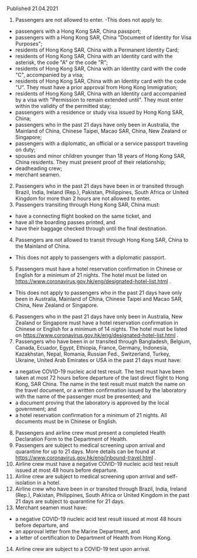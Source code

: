 Published 21.04.2021
1. Passengers are not allowed to enter.
-This does not apply to:
- passengers with a Hong Kong SAR, China passport;
- passengers with a Hong Kong SAR, China "Document of Identity for Visa Purposes";
- residents of Hong Kong SAR, China with a Permanent Identity Card;
- residents of Hong Kong SAR, China with an Identity card with the asterisk, the code "A" or the code "R";
- residents of Hong Kong SAR, China with an Identity card with the code "C", accompanied by a visa;
- residents of Hong Kong SAR, China with an Identity card with the code "U". They must have a prior approval from Hong Kong Immigration;
- residents of Hong Kong SAR, China with an Identity card accompanied by a visa with "Permission to remain extended until". They must enter within the validity of the permitted stay;
- passengers with a residence or study visa issued by Hong Kong SAR, China;
- passengers who in the past 21 days have only been in Australia, the Mainland of China, Chinese Taipei, Macao SAR, China, New Zealand or Singapore;
- passengers with a diplomatic, an official or a service passport traveling on duty;
- spouses and minor children younger than 18 years of Hong Kong SAR, China residents. They must present proof of their relationship;
- deadheading crew;
- merchant seamen.
2. Passengers who in the past 21 days have been in or transited through Brazil, India, Ireland (Rep.), Pakistan, Philippines, South Africa or United Kingdom for more than 2 hours are not allowed to enter.
3. Passengers transiting through Hong Kong SAR, China must:
- have a connecting flight booked on the same ticket, and
- have all the boarding passes printed, and
- have their baggage checked through until the final destination.
4. Passengers are not allowed to transit through Hong Kong SAR, China to the Mainland of China.
- This does not apply to passengers with a diplomatic passport.
5. Passengers must have a hotel reservation confirmation in Chinese or English for a minimum of 21 nights. The hotel must be listed on <a href="https://www.coronavirus.gov.hk/eng/designated-hotel-list.html">https://www.coronavirus.gov.hk/eng/designated-hotel-list.html</a> .
- This does not apply to passengers who in the past 21 days have only been in Australia, Mainland of China, Chinese Taipei and Macao SAR, China, New Zealand or Singapore.
6. Passengers who in the past 21 days have only been in Australia, New Zealand or Singapore must have a hotel reservation confirmation in Chinese or English for a minimum of 14 nights. The hotel must be listed on <a href="https://www.coronavirus.gov.hk/eng/designated-hotel-list.html">https://www.coronavirus.gov.hk/eng/designated-hotel-list.html</a> .
7. Passengers who have been in or transited through Bangladesh, Belgium, Canada, Ecuador, Egypt, Ethiopia, France, Germany, Indonesia, Kazakhstan, Nepal, Romania, Russian Fed., Switzerland, Turkey, Ukraine, United Arab Emirates or USA in the past 21 days must have:
- a negative COVID-19 nucleic acid test result. The test must have been taken at most 72 hours before departure of the last direct flight to Hong Kong, SAR China. The name in the test result must match the name on the travel document, or a written confirmation issued by the laboratory with the name of the passenger must be presented; and
- a document proving that the laboratory is approved by the local government; and
- a hotel reservation confirmation for a minimum of 21 nights.
All documents must be in Chinese or English.
8. Passengers and airline crew must present a completed Health Declaration Form to the Department of Health.
9. Passengers are subject to medical screening upon arrival and quarantine for up to 21 days. More details can be found at <a href="https://www.coronavirus.gov.hk/eng/inbound-travel.html">https://www.coronavirus.gov.hk/eng/inbound-travel.html</a> .
10. Airline crew must have a negative COVID-19 nucleic acid test result issued at most 48 hours before departure.
11. Airline crew are subject to medical screening upon arrival and self-isolation in a hotel.
12. Airline crew who have been in or transited through Brazil, India, Ireland (Rep.), Pakistan, Philippines, South Africa or United Kingdom in the past 21 days are subject to quarantine for 21 days.
13. Merchant seamen must have:
- a negative COVID-19 nucleic acid test result issued at most 48 hours before departure, and
- an approval letter from the Marine Department, and
- a letter of certification to Department of Health from Hong Kong.
14. Airline crew are subject to a COVID-19 test upon arrival.

